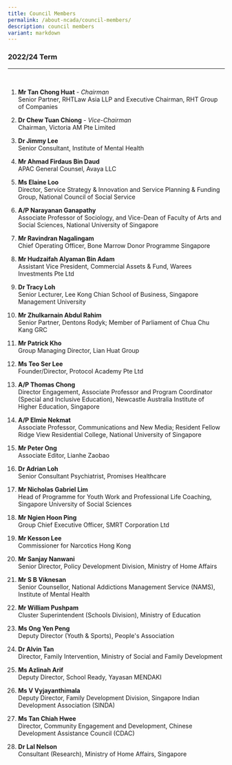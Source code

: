 ```yaml
---
title: Council Members
permalink: /about-ncada/council-members/
description: council members
variant: markdown
---
```

### 2022/24 Term
_________________________________
<br>

1. **Mr Tan Chong Huat** - *Chairman*
<br> Senior Partner, RHTLaw Asia LLP and Executive Chairman, RHT Group of Companies

2. **Dr Chew Tuan Chiong** - *Vice-Chairman*
<br> Chairman, Victoria AM Pte Limited

3. **Dr Jimmy Lee**
<br>Senior Consultant, Institute of Mental Health

4. **Mr Ahmad Firdaus Bin Daud**
<br> APAC General Counsel, Avaya LLC

5. **Ms Elaine Loo**
<br> Director, Service Strategy &amp; Innovation and Service Planning &amp; Funding Group, National Council of Social Service

6. **A/P Narayanan Ganapathy** 
<br> Associate Professor of Sociology, and Vice-Dean of Faculty of Arts and Social Sciences, National University of Singapore

7. **Mr Ravindran Nagalingam**
<br> Chief Operating Officer, Bone Marrow Donor Programme Singapore

8. **Mr Hudzaifah Alyaman Bin Adam**
<br> Assistant Vice President, Commercial Assets &amp; Fund, Warees Investments Pte Ltd

9. **Dr Tracy Loh**
<br> Senior Lecturer, Lee Kong Chian School of Business, Singapore Management University

10. **Mr Zhulkarnain Abdul Rahim**
<br> Senior Partner, Dentons Rodyk;
Member of Parliament of Chua Chu Kang GRC

11. **Mr Patrick Kho**
<br> Group Managing Director, Lian Huat Group

12. **Ms Teo Ser Lee**
<br> Founder/Director, Protocol Academy Pte Ltd

13. **A/P Thomas Chong**
<br> Director Engagement, Associate Professor and Program Coordinator (Special and Inclusive Education), Newcastle Australia Institute of Higher Education, Singapore

14. **A/P Elmie Nekmat**
<br> Associate Professor, Communications and New Media; Resident Fellow Ridge View Residential College, National University of Singapore

15. **Mr Peter Ong**
<br> Associate Editor,
Lianhe Zaobao

16. **Dr Adrian Loh**
<br> Senior Consultant Psychiatrist, Promises Healthcare

17. **Mr Nicholas Gabriel Lim**
<br> Head of Programme for Youth Work and Professional Life Coaching, Singapore University of Social Sciences

18. **Mr Ngien Hoon Ping**
<br> Group Chief Executive Officer, SMRT Corporation Ltd

19. **Mr Kesson Lee**
<br> Commissioner for Narcotics Hong Kong
 
 20. **Mr Sanjay Nanwani**  
Senior Director, Policy Development Division, Ministry of Home Affairs 

21. **Mr S B Viknesan**
<br> Senior Counsellor, National Addictions Management Service
(NAMS), Institute of Mental Health

22. **Mr William Pushpam**
<br> Cluster Superintendent (Schools Division), Ministry of Education

23. **Ms Ong Yen Peng**
<br> Deputy Director (Youth &amp; Sports), People's Association

24. **Dr Alvin Tan**
<br>  Director, Family Intervention, Ministry of Social and Family Development

25. **Ms Azlinah Arif**
<br> Deputy Director, School Ready, Yayasan MENDAKI

26. **Ms V Vyjayanthimala**
<br> Deputy Director, Family Development Division, Singapore Indian Development Association (SINDA)

27. **Ms Tan Chiah Hwee**
<br>Director, Community Engagement and Development, Chinese Development Assistance Council (CDAC)

28. **Dr Lal Nelson**
<br> Consultant (Research), Ministry of Home Affairs, Singapore